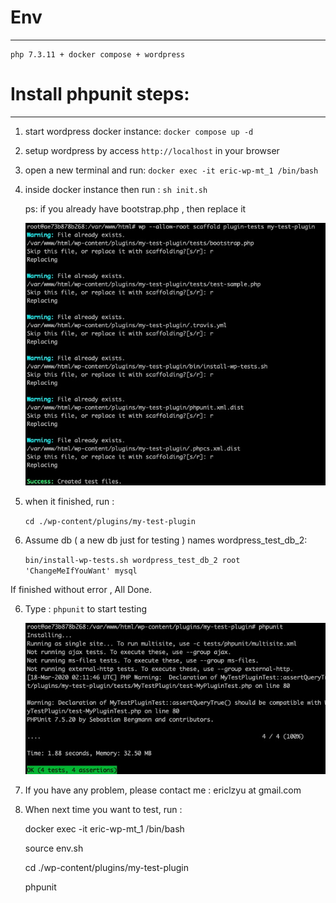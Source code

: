# Env
---

    php 7.3.11 + docker compose + wordpress

# Install phpunit steps:
---
1. start wordpress docker instance:  `docker compose up -d`

2. setup wordpress by access ` http://localhost ` in your browser

3. open a new terminal and run:  `docker exec -it eric-wp-mt_1 /bin/bash`

4. inside docker instance then run : `sh init.sh`
    
    ps: if you already have bootstrap.php , then replace it

    <img src="https://github.com/elaoshi/wordpress-plugin-unit-test/blob/master/screenshots/replace_files.jpg?raw=true" width="500" />
5. when it finished, run : 
    
    ` cd ./wp-content/plugins/my-test-plugin `
    
6. Assume db ( a new db just for testing ) names wordpress_test_db_2:

    `bin/install-wp-tests.sh wordpress_test_db_2 root 'ChangeMeIfYouWant' mysql`

If finished without error , All Done.

6. Type : `phpunit` to start testing

    <img src="https://github.com/elaoshi/wordpress-plugin-unit-test/blob/master/screenshots/test_success.jpg?raw=true" width="500" />

7. If you have any problem, please contact me : ericlzyu at gmail.com

8. When next time you want to test, run : 

    docker exec -it eric-wp-mt_1 /bin/bash

    source env.sh

    cd ./wp-content/plugins/my-test-plugin

    phpunit

